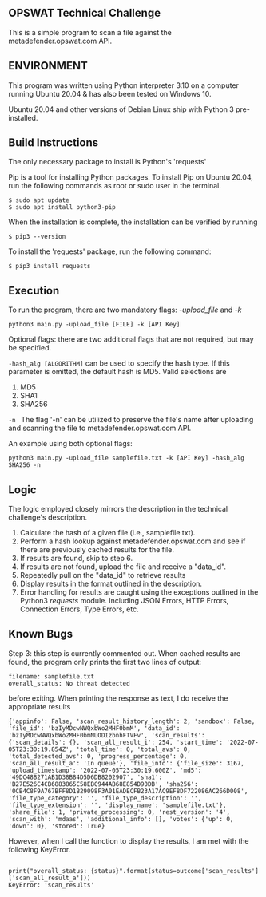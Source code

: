 OPSWAT Technical Challenge
--------------------------
This is a simple program to scan a file against the metadefender.opswat.com API.

ENVIRONMENT
--------------------
This program was written using Python interpreter 3.10 on a computer running Ubuntu 20.04 & has also been tested on Windows 10.

Ubuntu 20.04 and other versions of Debian Linux ship with Python 3 pre-installed.

Build Instructions
--------
The only necessary package to install is Python's 'requests'

Pip is a tool for installing Python packages. To install Pip on Ubuntu 20.04, run the following commands as root or sudo user in the terminal.

```
$ sudo apt update
$ sudo apt install python3-pip
```
When the installation is complete, the installation can be verified by running

```$ pip3 --version```

To install the 'requests' package, run the following command:

```$ pip3 install requests```

Execution
-------
To run the program, there are two mandatory flags: _-upload_file_ and _-k_

```python3 main.py -upload_file [FILE] -k [API Key]```

Optional flags:
there are two additional flags that are not required, but may be specified.

```-hash_alg [ALGORITHM]``` can be used to specify the hash type. If this parameter is omitted, the default hash is MD5. Valid selections are 
1. MD5
2. SHA1
3. SHA256


```-n ```  The flag '-n' can be utilized to preserve the file's name after uploading and scanning the file to metadefender.opswat.com API. 

An example using both optional flags: 

```python3 main.py -upload_file samplefile.txt -k [API Key] -hash_alg SHA256 -n```

Logic
------
The logic employed  closely mirrors the description in the technical challenge's description.

1. Calculate the hash of a given file (i.e., samplefile.txt).
2. Perform a hash lookup against metadefender.opswat.com and see if there are previously cached results for the file.
3. If results are found, skip to step 6.
4. If results are not found, upload the file and receive a "data_id". 
5. Repeatedly pull on the "data_id" to retrieve results
6. Display results in the format outlined in the description.
7. Error handling for results are caught using the exceptions outlined in the Python3 <i>requests</i> module. Including JSON Errors, HTTP Errors, Connection Errors, Type Errors, etc.


Known Bugs
-----------
Step 3: this step is currently commented out. When cached results are found, the program only prints the first two lines of output:

```
filename: samplefile.txt
overall_status: No threat detected
```
before exiting.  When printing the response as text, I do receive the appropriate results 

```
{'appinfo': False, 'scan_result_history_length': 2, 'sandbox': False, 'file_id': 'bzIyMDcwNWQxbWo2MHF0bmM', 'data_id': 'bzIyMDcwNWQxbWo2MHF0bmNUODIzbnhFTVFv', 'scan_results': {'scan_details': {}, 'scan_all_result_i': 254, 'start_time': '2022-07-05T23:30:19.854Z', 'total_time': 0, 'total_avs': 0, 'total_detected_avs': 0, 'progress_percentage': 0, 'scan_all_result_a': 'In queue'}, 'file_info': {'file_size': 3167, 'upload_timestamp': '2022-07-05T23:30:19.600Z', 'md5': '49DC48B271AB1D38B84D5D6DB8202907', 'sha1': 'B27E526C4CB6883865C58EBC944AB68E854D90DB', 'sha256': '0CB4C8F9A767BFF8D1B29098F3A01EADECFB23A17AC9EF8DF722086AC266D008', 'file_type_category': '', 'file_type_description': '', 'file_type_extension': '', 'display_name': 'samplefile.txt'}, 'share_file': 1, 'private_processing': 0, 'rest_version': '4', 'scan_with': 'mdaas', 'additional_info': [], 'votes': {'up': 0, 'down': 0}, 'stored': True}
```

However, when I call the function to display the results, I am met with the following KeyError.

```

print("overall_status: {status}".format(status=outcome['scan_results']['scan_all_result_a']))
KeyError: 'scan_results'
```